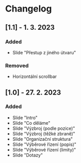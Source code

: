 # Changelog

## **[1.1]** - 1. 3. 2023

### Added

- Slide "Přestup z jiného útvaru"

### Removed

- Horizontální scrollbar

## **[1.0]** - 27. 2. 2023

### Added

- Slide "Intro"
- Slide "Co děláme"
- Slide "Výzbroj (podle pozice)"
- Slide "Výzbroj (těžké zbraně)"
- Slide "Organizační struktura"
- Slide "Výběrové řízení (popis)"
- Slide "Výběrové řízení (limity)"
- Slide "Dotazy"
